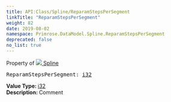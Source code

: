```yaml
---
title: API:Class/Spline/ReparamStepsPerSegment
linkTitle: "ReparamStepsPerSegment"
weight: 82
date: 2019-08-02
namespace: Primrose.DataModel.Spline.ReparamStepsPerSegment
deprecated: false
no_list: true
---
```

Property of <a href="/docs/api-reference/Class/Spline"><img src="/icons/silk/curve.png"/>&nbsp;Spline</a>
<pre class="method-declaration">
ReparamStepsPerSegment: <a class="type" href="/docs/api-reference/System/Primitives#int32">i32</a></pre>
<b>Value Type: </b>
<a class="type" href="/docs/api-reference/System/Primitives#int32">i32</a>
<br/>
<b>Description: </b>
Comment


